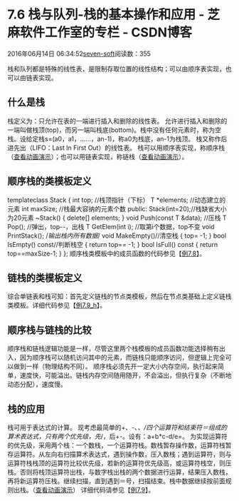 
# 7.6 栈与队列-栈的基本操作和应用 -  芝麻软件工作室的专栏 - CSDN博客


2016年06月14日 06:34:52[seven-soft](https://me.csdn.net/softn)阅读数：355


栈和队列都是特殊的线性表，是限制存取位置的线性结构；可以由顺序表实现，也可以由链表实现。
## 什么是栈
栈定义为：只允许在表的一端进行插入和删除的线性表。
允许进行插入和删除的一端叫做栈顶(top)，而另一端叫栈底(bottom)。栈中没有任何元素时，称为空栈。设给定栈s=(a0，a1，……，an-1)，称a0为栈底，an-1为栈顶。
栈又称作后进先出（LIFO：Last
 In First Out）的线性表。
栈可以用顺序表实现，称顺序栈（[查看动画演示](http://www.weixueyuan.net/templets/default/cpp/flash/Ch07-3-1(shunxuzhan).swf)）；也可以用链表实现，称链栈（[查看动画演示](http://www.weixueyuan.net/templets/default/cpp/flash/Ch07-3-1(lianzhan).swf)）。
## 顺序栈的类模板定义
template<typename T>class Stack
{
int top; //栈顶指针（下标）
T *elements; //动态建立的元素
int maxSize; //栈最大容纳的元素个数
public:
Stack(int=20);//栈缺省大小为20元素
~Stack()
{
delete[] elements;
}
void Push(const T &data); //压栈
T Pop(); //弹出，top--，出栈
T GetElem(int i); //取第i个数据，top不变
void PrintStack(); /*输出栈内所有数据*/
void MakeEmpty()//清空栈
{
top= -1;
}
bool IsEmpty() const//判断栈空
{
return top== -1;
}
bool IsFull() const
{
return top==maxSize-1;
}
};
顺序栈类模板中的成员函数的代码参见【[例7.8](http://www.weixueyuan.net/templets/default/cpp/source/C++%E9%A1%BA%E5%BA%8F%E6%A0%88%E7%9A%84%E7%B1%BB%E6%A8%A1%E6%9D%BF.txt)】。
## 链栈的类模板定义
综合单链表和栈可知：首先定义链栈的节点类模板，然后在节点类基础上定义链栈类模板。详细代码参见【[例7.9_h](http://www.weixueyuan.net/templets/default/cpp/source/%E9%93%BE%E6%A0%88%E7%9A%84%E7%B1%BB%E6%A8%A1%E6%9D%BF.h)】。
## 顺序栈与链栈的比较
顺序栈和链栈逻辑功能是一样，尽管这里两个栈模板的成员函数功能选择稍有出入，因为顺序栈可以随机访问其中的元素，而链栈只能顺序访问，但逻辑上完全可以做到一样（物理结构不同）。
顺序栈必须先开一定大小内存空间，执行起来简单，速度快，可能溢出。链栈内存空间随用随开，不会溢出，但执行复杂（不断地动态分配），速度慢。
## 栈的应用
栈可用于表达式的计算。
现考虑最简单的+、-、*、/四个运算符和结束符＝组成的算术表达式，只有两个优先级，先*/，后+-。设有：a+b*c-d/e=。 为实现运算符的优先级，采用两个栈：一个数栈，一个运算符栈。数栈暂存操作数，运算符栈暂存运算符。从左向右扫描算术表达式，遇到操作数，压入数栈；遇到运算符，则与运算符栈栈顶的运算符比较优先级，若新的运算符优先级高，或运算符栈空，则压栈。否则将栈顶运算符出栈，与数字栈出栈的两个数据进行运算，结果压入数栈，再将新运算符压栈。继续扫描，直到遇到＝号，扫描结束。栈中数据继续按前面规则出栈。（[查看动画演示](http://www.weixueyuan.net/templets/default/cpp/flash/%E6%A0%88%E7%9A%84%E5%BA%94%E7%94%A8.swf)）
详细代码请参见【[例7.9](http://www.weixueyuan.net/templets/default/cpp/source/Ex7_9.txt)】。

